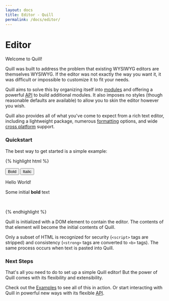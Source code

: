 ```yaml
---
layout: docs
title: Editor - Quill
permalink: /docs/editor/
---
```


# Editor

Welcome to Quill!

Quill was built to address the problem that existing WYSIWYG editors are themselves WYSIWYG. If the editor was not exactly the way you want it, it was difficult or impossible to customize it to fit your needs.

Quill aims to solve this by organizing itself into [modules](/docs/modules/) and offering a powerful [API](/docs/api/) to build additional modules. It also imposes no styles (though reasonable defaults are available) to allow you to skin the editor however you wish.

Quill also provides all of what you've come to expect from a rich text editor, including a lightweight package, numerous [formatting](/docs/editor/formats/) options, and wide [cross platform](https://saucelabs.com/u/quill) support.

### Quickstart

The best way to get started is a simple example:

{% highlight html %}
<!-- Create the toolbar container -->
<div id="toolbar">
  <button class="sc-bold">Bold</button>
  <button class="sc-italic">Italic</button>
</div>

<!-- Create the editor container -->
<div id="editor">
  <p>Hello World!</p>
  <p>
    <span>Some initial </span><b>bold</b></span> text</span>
  </p>
  <p><br></p>
</div>

<!-- Include the Quill library -->
<script src="http://quilljs.com/js/quill.js"></script>

<!-- Initialize Quill editor -->
<script>
  var editor = new Quill('#editor');
  editor.addModule('toolbar', { container: '#toolbar' });
</script>

{% endhighlight %}

Quill is initialized with a DOM element to contain the editor. The contents of that element will become the initial contents of Quill.

Only a subset of HTML is recognized for security (`<script>` tags are stripped) and consistency (`<strong>` tags are converted to `<b>` tags). The same process occurs when text is pasted into Quill.

### Next Steps ###

That's all you need to do to set up a simple Quill editor! But the power of Quill comes with its flexibility and extensibility.

Check out the [Examples](/examples/) to see all of this in action. Or start interacting with Quill in powerful new ways with its flexible [API](/docs/api/).
